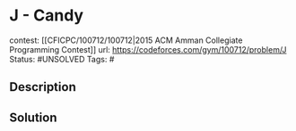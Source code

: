# J - Candy

contest: [[CFICPC/100712/100712|2015 ACM Amman Collegiate Programming Contest]]
url: https://codeforces.com/gym/100712/problem/J
Status: #UNSOLVED
Tags: #

## Description

## Solution

